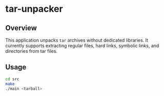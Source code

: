 # tar-unpacker

## Overview

This application unpacks `tar` archives without dedicated libraries. It currently supports extracting regular files, hard links, symbolic links, and directories from tar files.

## Usage

```sh
cd src
make
./main <tarball>
```

